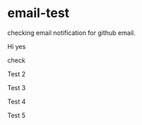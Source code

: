 # email-test
checking email notification for github email.

Hi yes


check 

Test 2

Test 3

Test 4

Test 5


